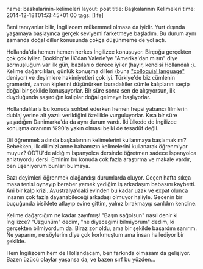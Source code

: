name: baskalarinin-kelimeleri
layout: post
title: Başkalarının Kelimeleri
time: 2014-12-18T01:53:45+01:00
tags: [life]

Beni tanıyanlar bilir, İngilizcem mükemmel olmasa da iyidir. Yurt dışında yaşamaya başlayınca gerçek seviyemi farketmeye başladım. Bu durum aynı zamanda doğal diller konusunda çokça düşünmeme de yol açtı.

Hollanda'da hemen hemen herkes İngilizce konuşuyor. Birçoğu gerçekten çok çok iyiler. Booking'te İK'dan Valerie'ye "Amerika'dan mısın" diye sormuşluğum var ilk gün, bazıları o derece iyiler (hayır, kendisi Hollandalı :). Kelime dağarcıkları, günlük konuşma dilleri (buna <a href="http://en.wikipedia.org/wiki/Colloquialism">"colloquial language"</a> deniyor) ve deyimlere hakimiyetleri çok iyi. Türkiye'de biz cümlenin gramerini, zaman kiplerini düşünürken buradakiler cümle kalıplarını seçip doğal bir şekilde konuşuyorlar. Bir süre sonra sen de alışıyorsun, ilk duyduğunda şaşırdığın kalıplar doğal gelmeye başlıyorlar.

Hollandalılarla bu konuda sohbet ederken hemen hepsi yabancı filmlerin dublaj yerine alt yazılı verildiğini özellikle vurguluyorlar. Kısa bir süre yaşadığım Danimarka'da da aynı durum vardı. İki ülkede de İngilizce konuşma oranının %90'a yakın olması belki de tesadüf değil.

Dil öğrenmek aslında başkalarının kelimelerini kullanmaya başlamak mı? Bebekken, ilk dilimizi anne babamızın kelimelerini kullanarak öğrenmiyor muyuz? ODTÜ'de aldığım İspanyolca dersinde öğretmen sadece İspanyolca anlatıyordu dersi. Eminim bu konuda çok fazla araştırma ve makale vardır, ben üşeniyorum bunları bulmaya.

Bazı deyimleri öğrenmek olağandışı durumlarda oluyor. Geçen hafta sıkça masa tenisi oynayıp beraber yemek yediğim iş arkadaşım babasını kaybetti. Ani bir kalp krizi. Avustralya'daki evinden bu kadar uzak ve expat olunca insanın çok fazla dayanabileceği arkadaşı olmuyor haliyle. Gecenin bir buçuğunda bisiklete atlayıp evine gittim, yalnız bırakmayıp sarıldım kendine.

Kelime dağarcığım ne kadar zayıfmış! "Başın sağolsun" nasıl denir ki İngilizce? "Üzgünüm" dedim, "ne diyeceğimi bilmiyorum" dedim, ki gerçekten bilmiyordum da. Biraz zor oldu, ama bir şekilde başardım sanırım. Ne yaparım, ne söylerim diye çok korkmuştum ama insan hallediyor bir şekilde.

Hem İngilizcem hem de Hollandacam, ben farkında olmasam da gelişiyor. Bazen üzücü olaylar yaşansa da, ve bazen sırf bu yüzden...
